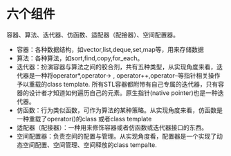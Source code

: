 # 六个组件
容器、算法、迭代器、仿函数、适配器（配接器）、空间配置器。

* 容器：各种数据结构，如vector,list,deque,set,map等，用来存储数据
* 算法：各种算法，如sort,find,copy,for_each。
* 迭代器：扮演容器与算法之间的胶合剂，共有五种类型，从实现角度来看，迭代器是一种将operator*,operator-> , operator++,operator–等指针相关操作予以重载的class template. 所有STL容器都附带有自己专属的迭代器，只有容器的设计者才知道如何遍历自己的元素。原生指针(native pointer)也是一种迭代器。
* 仿函数：行为类似函数，可作为算法的某种策略。从实现角度来看，仿函数是一种重载了operator()的class 或者class template
* 适配器（配接器）：一种用来修饰容器或者仿函数或迭代器接口的东西。
* 空间配置器：负责空间的配置与管理。从实现角度看，配置器是一个实现了动态空间配置、空间管理、空间释放的class tempalte.


